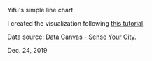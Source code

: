 Yifu's simple line chart

I created the visualization following [this tutorial](
https://www.youtube.com/watchv=_8V5o2UHG0E&t=1220s).

Data source:
[Data Canvas - Sense Your City](https://grayarea.org/initiative/data-canvas-sense-your-city).

Dec. 24, 2019